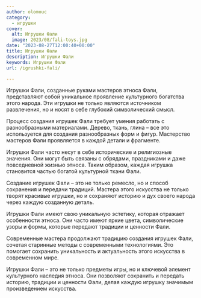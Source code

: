 ```yaml
---
author: olomouc
category:
  - игрушки
cover:
  alt: Игрушки Фали
  image: 2023/08/fali-toys.jpg
date: "2023-08-27T12:00:40+00:00"
title: Игрушки Фали
description: Игрушки Фали
keywords: Игрушки Фали
url: /igrushki-fali/

---
```

Игрушки Фали, созданные руками мастеров этноса Фали, представляют собой уникальное проявление культурного богатства этого народа. Эти игрушки не только являются источником развлечения, но и носят в себе глубокий символический смысл.

Процесс создания игрушек Фали требует умения работать с разнообразными материалами. Дерево, ткань, глина – все это используется для создания разнообразных форм и фигур. Мастерство мастеров Фали проявляется в каждой детали и фрагменте.

Игрушки Фали часто несут в себе исторические и религиозные значения. Они могут быть связаны с обрядами, праздниками и даже повседневной жизнью этноса. Таким образом, каждая игрушка становится частью богатой культурной ткани Фали.

Создание игрушек Фали – это не только ремесло, но и способ сохранения и передачи традиций. Мастера этого искусства не только творят красивые игрушки, но и сохраняют историю и дух своего народа через каждую созданную деталь.

Игрушки Фали имеют свою уникальную эстетику, которая отражает особенности этноса. Они часто имеют яркие цвета, символические узоры и формы, которые передают традиции и ценности Фали.

Современные мастера продолжают традицию создания игрушек Фали, сочетая старинные методы с современными технологиями. Это помогает сохранить уникальность и актуальность этого искусства в современном мире.

Игрушки Фали – это не только предметы игры, но и ключевой элемент культурного наследия этноса. Они позволяют сохранить и передать историю, традиции и ценности Фали, делая каждую игрушку значимым произведением искусства.
